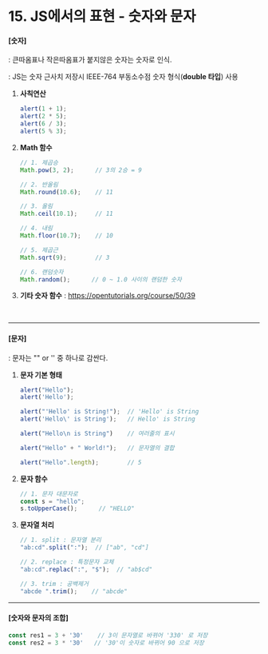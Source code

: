 # 15. JS에서의 표현 - 숫자와 문자

#### [숫자]

: 큰따옴표나 작은따옴표가 붙지않은 숫자는 숫자로 인식.

: JS는 숫자 근사치 저장시 IEEE-764 부동소수점 숫자 형식(**double 타입**) 사용



1. **사칙연산**

   ```javascript
   alert(1 + 1);
   alert(2 * 5);
   alert(6 / 3);
   alert(5 % 3);
   ```

2. **Math 함수**

   ```javascript
   // 1. 제곱승
   Math.pow(3, 2);      // 3의 2승 = 9
   
   // 2. 반올림
   Math.round(10.6);    // 11
   
   // 3. 올림
   Math.ceil(10.1);     // 11
   
   // 4. 내림
   Math.floor(10.7);    // 10
   
   // 5. 제곱근
   Math.sqrt(9);        // 3
   
   // 6. 랜덤숫자
   Math.random();      // 0 ~ 1.0 사이의 랜덤한 숫자
   ```

3. **기타 숫자 함수** : https://opentutorials.org/course/50/39

<br>

------

#### [문자]

: 문자는 "" or '' 중 하나로 감싼다.

 1. **문자 기본 형태**

    ```javascript
    alert("Hello");
    alert('Hello');
    
    alert("'Hello' is String!");  // 'Hello' is String
    alert('Hello\' is String');   // Hello' is String
    
    alert("Hello\n is String")    // 여러줄의 표시
    
    alert("Hello" + " World!");   // 문자열의 결합
    
    alert("Hello".length);        // 5
    ```
    
 2. **문자 함수**

    ```javascript
    // 1. 문자 대문자로
    const s = "hello";
    s.toUpperCase();      // "HELLO"
    ```

 3. **문자열 처리**

    ```js
    // 1. split : 문자열 분리
    "ab:cd".split(":");  // ["ab", "cd"]
    
    // 2. replace : 특정문자 교체
    "ab:cd".replac(":", "$");  // "ab$cd"
    
    // 3. trim : 공백제거
    "abcde ".trim();    // "abcde"
    ```

    

------

#### [숫자와 문자의 조합]

```js
const res1 = 3 + '30'    // 3이 문자열로 바뀌어 '330' 로 저장
const res2 = 3 * '30'   // '30'이 숫자로 바뀌어 90 으로 저장
```



